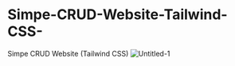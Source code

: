 # Simpe-CRUD-Website-Tailwind-CSS-
Simpe CRUD Website (Tailwind CSS)
![Untitled-1](https://github.com/MAbdelnaeem50/Simpe-CRUD-Website-Tailwind-CSS-/assets/97797163/720c39e4-20a9-4b7e-9a19-2c8591c8b11c)
